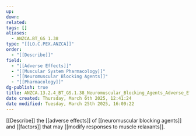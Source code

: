 ```yaml
---
up: 
down: 
related: 
tags: []
aliases:
  - ANZCA.BT_GS 1.38
type: "[[LO.C.PEX.ANZCA]]"
order:
  - "[[Describe]]"
field:
  - "[[Adverse Effects]]"
  - "[[Muscular System Pharmacology]]"
  - "[[Neuromuscular Blocking Agents]]"
  - "[[Pharmacology]]"
dg-publish: true
title: ANZCA.13.2.4_BT_GS.1.38_Neuromuscular_Blocking_Agents_Adverse_Effects
date created: Thursday, March 6th 2025, 12:41:24
date modified: Tuesday, March 25th 2025, 16:09:22
---
```


[[Describe]] the [[adverse effects]] of [[neuromuscular blocking agents]] and [[factors]] that may [[modify responses to muscle relaxants]].
